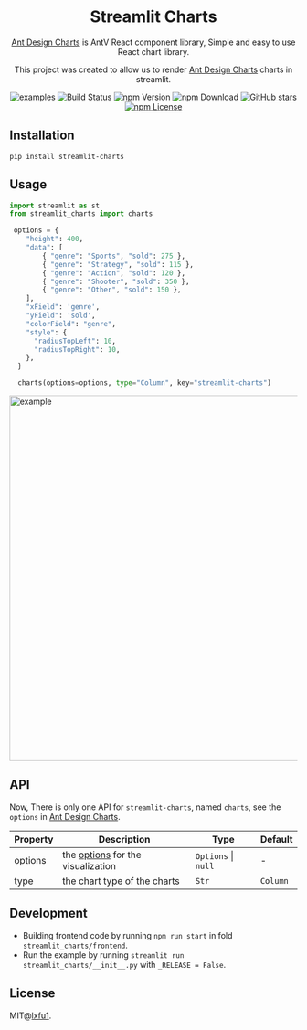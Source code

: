 <h1 align="center">
  <b>Streamlit Charts</b>
</h1>

<div align="center">

[Ant Design Charts](https://ant-design-charts.antgroup.com/) is AntV React component library, Simple and easy to use React chart library.

This project was created to allow us to render [Ant Design Charts](https://github.com/ant-design/ant-design-charts) charts in streamlit.

![examples](https://mdn.alipayobjects.com/huamei_qa8qxu/afts/img/A*11uNQrnKdFoAAAAAAAAAAAAADmJ7AQ/original)
![Build Status](https://github.com/ant-design/ant-design-charts/workflows/build/badge.svg)
![npm Version](https://img.shields.io/npm/v/@ant-design/charts)
![npm Download](https://img.shields.io/npm/dm/@ant-design/charts)
[![GitHub stars](https://img.shields.io/github/stars/ant-design/ant-design-charts)](https://github.com/ant-design/ant-design-charts/stargazers)
[![npm License](https://img.shields.io/npm/l/@ant-design/charts.svg)](https://www.npmjs.com/package/@ant-design/charts)

</div>


## Installation

```
pip install streamlit-charts 
```


## Usage

```py
import streamlit as st
from streamlit_charts import charts

 options = {
    "height": 400,
    "data": [
        { "genre": "Sports", "sold": 275 },
        { "genre": "Strategy", "sold": 115 },
        { "genre": "Action", "sold": 120 },
        { "genre": "Shooter", "sold": 350 },
        { "genre": "Other", "sold": 150 },
    ],
    "xField": 'genre',
    "yField": 'sold',
    "colorField": "genre",
    "style": {
      "radiusTopLeft": 10,
      "radiusTopRight": 10,
    },
  }

  charts(options=options, type="Column", key="streamlit-charts")
```

<img src="https://mdn.alipayobjects.com/huamei_qa8qxu/afts/img/A*aPxqSpQcsUQAAAAAAAAAAAAADmJ7AQ/original" width="640" alt="example">


## API

Now, There is only one API for `streamlit-charts`, named `charts`, see the `options` in [Ant Design Charts](https://ant-design-charts.antgroup.com/).

| Property | Description                                                                                                     | Type                  | Default |
| -------- | --------------------------------------------------------------------------------------------------------------- | --------------------- | ------- |
| options  | the [options](https://ant-design-charts.antgroup.com/) for the visualization | `Options` \| `null` | -       |
| type    | the chart type of the charts                                                                                      | `Str`       | `Column`      |


## Development

- Building frontend code by running `npm run start` in fold `streamlit_charts/frontend`.
- Run the example by running `streamlit run streamlit_charts/__init__.py` with `_RELEASE = False`.


## License

MIT@[lxfu1](https://github.com/lxfu1).
